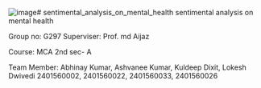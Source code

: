 ![image](https://github.com/user-attachments/assets/74a0b1d6-d31a-48a9-b0e3-bb99de7df146)# sentimental_analysis_on_mental_health
sentimental analysis on mental health 

Group no: G297
Superviser: Prof. md Aijaz 

Course: MCA 2nd 
sec- A

Team Member: 
Abhinay Kumar, Ashvanee Kumar, Kuldeep Dixit, Lokesh Dwivedi
2401560002, 2401560022, 2401560033, 2401560026

